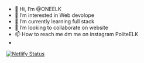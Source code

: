 - 👋 Hi, I’m @ONEELK
- 👀 I’m interested in Web devolope
- 🌱 I’m currently learning full stack
- 💞️ I’m looking to collaborate on website
- 📫 How to reach me dm me on instagram PoliteELK
- 
[![Netlify Status](https://api.netlify.com/api/v1/badges/86039359-874d-4f60-806b-69e0e4579020/deploy-status)](https://app.netlify.com/sites/oneelk/deploys)
<!---
ONEELK/ONEELK is a ✨ special ✨ repository because its `README.md` (this file) appears on your GitHub profile.
You can click the Preview link to take a look at your changes.
--->
